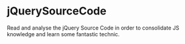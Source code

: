 # jQuerySourceCode
Read and analyse the jQuery Source Code in order to consolidate JS knowledge and learn some fantastic technic.
